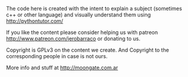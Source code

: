 The code here is created with the intent to explain a subject (sometimes c++ or other language) 
and visually understand them using http://pythontutor.com/

If you like the content please consider helping us with patreon http://www.patreon.com/jerobarraco or donating to us.

Copyright is GPLv3 on the content we create. And Copyright to the corresponding people in case is not ours.

More info and stuff at http://moongate.com.ar
